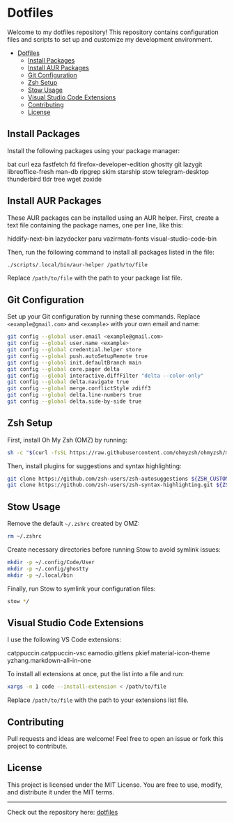 # Dotfiles

Welcome to my dotfiles repository! This repository contains configuration files and scripts to set up and customize my development environment.

- [Dotfiles](#dotfiles)
  - [Install Packages](#install-packages)
  - [Install AUR Packages](#install-aur-packages)
  - [Git Configuration](#git-configuration)
  - [Zsh Setup](#zsh-setup)
  - [Stow Usage](#stow-usage)
  - [Visual Studio Code Extensions](#visual-studio-code-extensions)
  - [Contributing](#contributing)
  - [License](#license)

## Install Packages

Install the following packages using your package manager:

bat
curl
eza
fastfetch
fd
firefox-developer-edition
ghostty
git
lazygit
libreoffice-fresh
man-db
ripgrep
skim
starship
stow
telegram-desktop
thunderbird
tldr
tree
wget
zoxide

## Install AUR Packages

These AUR packages can be installed using an AUR helper. First, create a text file containing the package names, one per line, like this:

hiddify-next-bin
lazydocker
paru
vazirmatn-fonts
visual-studio-code-bin

Then, run the following command to install all packages listed in the file:

```bash
./scripts/.local/bin/aur-helper /path/to/file
```

Replace `/path/to/file` with the path to your package list file.

## Git Configuration

Set up your Git configuration by running these commands. Replace `<example@gmail.com>` and `<example>` with your own email and name:

```bash
git config --global user.email <example@gmail.com>
git config --global user.name <example>
git config --global credential.helper store
git config --global push.autoSetupRemote true
git config --global init.defaultBranch main
git config --global core.pager delta
git config --global interactive.diffFilter "delta --color-only"
git config --global delta.navigate true
git config --global merge.conflictStyle zdiff3
git config --global delta.line-numbers true
git config --global delta.side-by-side true
```

## Zsh Setup

First, install Oh My Zsh (OMZ) by running:

```bash
sh -c "$(curl -fsSL https://raw.githubusercontent.com/ohmyzsh/ohmyzsh/master/tools/install.sh)"
```

Then, install plugins for suggestions and syntax highlighting:

```bash
git clone https://github.com/zsh-users/zsh-autosuggestions ${ZSH_CUSTOM:-~/.oh-my-zsh/custom}/plugins/zsh-autosuggestions
git clone https://github.com/zsh-users/zsh-syntax-highlighting.git ${ZSH_CUSTOM:-~/.oh-my-zsh/custom}/plugins/zsh-syntax-highlighting
```

## Stow Usage

Remove the default `~/.zshrc` created by OMZ:

```bash
rm ~/.zshrc
```

Create necessary directories before running Stow to avoid symlink issues:

```bash
mkdir -p ~/.config/Code/User
mkdir -p ~/.config/ghostty
mkdir -p ~/.local/bin
```

Finally, run Stow to symlink your configuration files:

```bash
stow */
```

## Visual Studio Code Extensions

I use the following VS Code extensions:

catppuccin.catppuccin-vsc
eamodio.gitlens
pkief.material-icon-theme
yzhang.markdown-all-in-one

To install all extensions at once, put the list into a file and run:

```bash
xargs -n 1 code --install-extension < /path/to/file
```

Replace `/path/to/file` with the path to your extensions list file.

## Contributing

Pull requests and ideas are welcome! Feel free to open an issue or fork this project to contribute.

## License

This project is licensed under the MIT License. You are free to use, modify, and distribute it under the MIT terms.

---

Check out the repository here: [dotfiles](https://github.com/mhtajari1379-bot/dotfiles)